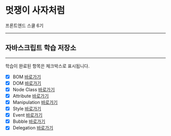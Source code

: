 # 멋쟁이 사자처럼

프론트엔드 스쿨 6기

---

## 자바스크립트 학습 저장소

---

학습이 완료된 항목은 체크박스로 표시됩니다.

- [x] BOM [바로가기](https://github.com/seumomo/lion-javascript/blob/02.dom/client/chapter/dom/01.BOM.js)
- [x] DOM [바로가기](https://github.com/seumomo/lion-javascript/blob/02.dom/client/chapter/dom/02.DOM.js)
- [x] Node Class [바로가기](https://github.com/seumomo/lion-javascript/blob/02.dom/client/chapter/dom/03.nodeClass.js)
- [x] Attribute [바로가기](https://github.com/seumomo/lion-javascript/blob/02.dom/client/chapter/dom/04.attribute.js)
- [x] Manipulation [바로가기](https://github.com/seumomo/lion-javascript/blob/02.dom/client/chapter/dom/05.manipulation.js)
- [x] Style [바로가기](https://github.com/seumomo/lion-javascript/blob/02.dom/client/chapter/dom/06.style.js)
- [x] Event [바로가기](https://github.com/seumomo/lion-javascript/blob/02.dom/client/chapter/dom/07.event.js)
- [x] Bubble [바로가기](https://github.com/seumomo/lion-javascript/blob/02.dom/client/chapter/dom/08.bubble.js)
- [x] Delegation [바로가기](https://github.com/seumomo/lion-javascript/blob/02.dom/client/chapter/dom/09.delegation.js)
